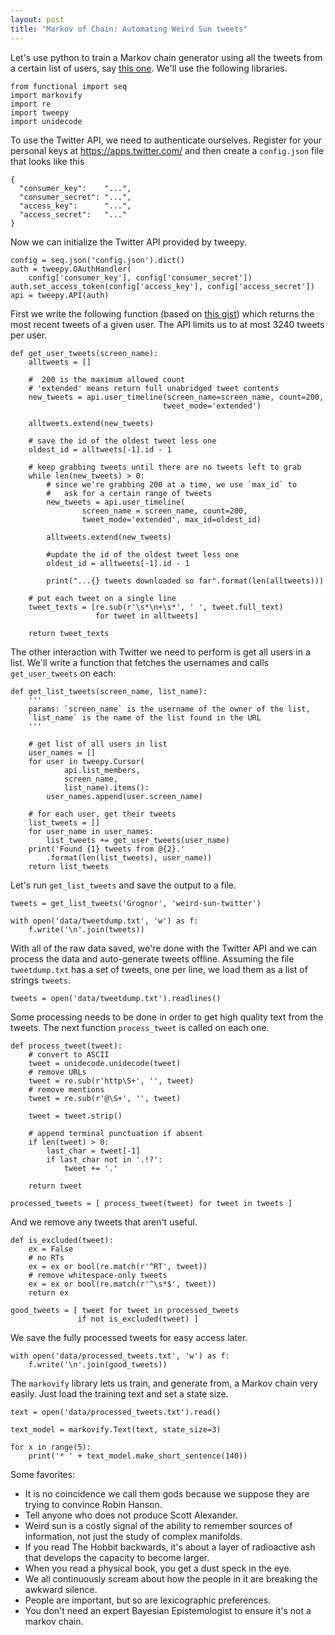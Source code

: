 ```yaml
---
layout: post
title: "Markov of Chain: Automating Weird Sun tweets"
---
```


Let's use python to train a Markov chain generator using all the tweets from a
certain list of users, say
[this one](https://twitter.com/Grognor/lists/weird-sun-twitter/members).
We'll use the following libraries.

    from functional import seq
    import markovify
    import re
    import tweepy
    import unidecode

To use the Twitter API, we need to authenticate ourselves.
Register for your personal keys at <https://apps.twitter.com/> and then create
a `config.json` file that looks like this

    {
      "consumer_key":    "...",
      "consumer_secret": "...",
      "access_key":      "...",
      "access_secret":   "..."
    }

Now we can initialize the Twitter API provided by tweepy.

    config = seq.json('config.json').dict()
    auth = tweepy.OAuthHandler(
        config['consumer_key'], config['consumer_secret'])
    auth.set_access_token(config['access_key'], config['access_secret'])
    api = tweepy.API(auth)

First we write the following function (based on [this gist](https://gist.github.com/yanofsky/5436496))
which returns the most recent tweets of a given user.
The API limits us to at most 3240 tweets per user.

    def get_user_tweets(screen_name):
        alltweets = []

        #  200 is the maximum allowed count
        # 'extended' means return full unabridged tweet contents
        new_tweets = api.user_timeline(screen_name=screen_name, count=200,
                                      tweet_mode='extended')

        alltweets.extend(new_tweets)

        # save the id of the oldest tweet less one
        oldest_id = alltweets[-1].id - 1

        # keep grabbing tweets until there are no tweets left to grab
        while len(new_tweets) > 0:
            # since we're grabbing 200 at a time, we use `max_id` to
            #   ask for a certain range of tweets
            new_tweets = api.user_timeline(
                    screen_name = screen_name, count=200,
                    tweet_mode='extended', max_id=oldest_id)

            alltweets.extend(new_tweets)

            #update the id of the oldest tweet less one
            oldest_id = alltweets[-1].id - 1

            print("...{} tweets downloaded so far".format(len(alltweets)))

        # put each tweet on a single line
        tweet_texts = [re.sub(r'\s*\n+\s*', ' ', tweet.full_text)
                       for tweet in alltweets]

        return tweet_texts

The other interaction with Twitter we need to perform is get all users in a
list.
We'll write a function that fetches the usernames and calls `get_user_tweets`
on each:

    def get_list_tweets(screen_name, list_name):
        '''
        params: `screen_name` is the username of the owner of the list,
        `list_name` is the name of the list found in the URL
        '''

        # get list of all users in list
        user_names = []
        for user in tweepy.Cursor(
                api.list_members,
                screen_name,
                list_name).items():
            user_names.append(user.screen_name)

        # for each user, get their tweets
        list_tweets = []
        for user_name in user_names:
            list_tweets += get_user_tweets(user_name)
        print('Found {1} tweets from @{2}.'
            .format(len(list_tweets), user_name))
        return list_tweets

Let's run `get_list_tweets` and save the output to a file.

    tweets = get_list_tweets('Grognor', 'weird-sun-twitter')

    with open('data/tweetdump.txt', 'w') as f:
        f.write('\n'.join(tweets))

With all of the raw data saved, we're done with the Twitter API and we can
process the data and auto-generate tweets offline.
Assuming the file `tweetdump.txt` has a set of tweets, one per line, we
load them as a list of strings `tweets`.


    tweets = open('data/tweetdump.txt').readlines()

Some processing needs to be done in order to get high quality text from the
tweets.
The next function `process_tweet` is called on each one.

    def process_tweet(tweet):
        # convert to ASCII
        tweet = unidecode.unidecode(tweet)
        # remove URLs
        tweet = re.sub(r'http\S+', '', tweet)
        # remove mentions
        tweet = re.sub(r'@\S+', '', tweet)

        tweet = tweet.strip()

        # append terminal punctuation if absent
        if len(tweet) > 0:
            last_char = tweet[-1]
            if last_char not in '.!?':
                tweet += '.'

        return tweet

    processed_tweets = [ process_tweet(tweet) for tweet in tweets ]

And we remove any tweets that aren't useful.

    def is_excluded(tweet):
        ex = False
        # no RTs
        ex = ex or bool(re.match(r'^RT', tweet))
        # remove whitespace-only tweets
        ex = ex or bool(re.match(r'^\s*$', tweet))
        return ex

    good_tweets = [ tweet for tweet in processed_tweets
                   if not is_excluded(tweet) ]

We save the fully processed tweets for easy access later.

    with open('data/processed_tweets.txt', 'w') as f:
        f.write('\n'.join(good_tweets))

The `markovify` library lets us train, and generate from, a Markov chain very
easily.
Just load the training text and set a state size.

    text = open('data/processed_tweets.txt').read()

    text_model = markovify.Text(text, state_size=3)

    for x in range(5):
        print('* ' + text_model.make_short_sentence(140))

Some favorites:

* It is no coincidence we call them gods because we suppose they are trying to
  convince Robin Hanson.
* Tell anyone who does not produce Scott Alexander.
* Weird sun is a costly signal of the ability to remember sources of
  information, not just the study of complex manifolds.
* If you read The Hobbit backwards, it's about a layer of radioactive ash that
  develops the capacity to become larger.
* When you read a physical book, you get a dust speck in the eye.
* We all continuously scream about how the people in it are breaking the
  awkward silence.
* People are important, but so are lexicographic preferences.
* You don't need an expert Bayesian Epistemologist to ensure it's not a markov
  chain.

